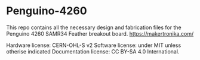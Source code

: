 # Penguino-4260
This repo contains all the necessary design and fabrication files for the Penguino 4260 SAMR34 Feather breakout board. https://makertronika.com/

Hardware license: CERN-OHL-S v2
Software license: under MIT unless otherise indicated 
Documentation license:  CC BY-SA 4.0 International.